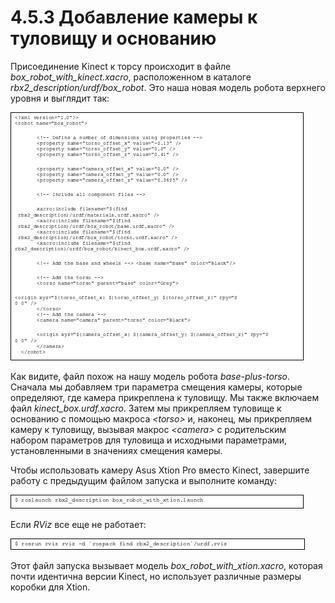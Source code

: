 # 4.5.3 Добавление камеры к туловищу и основанию

Присоединение Kinect к торсу происходит в файле _box\_robot\_with\_kinect.xacro_, расположенном в каталоге _rbx2\_description/urdf/box\_robot_. Это наша новая модель робота верхнего уровня и выглядит так:

![](../.gitbook/assets/image%20%2826%29.png)

Как видите, файл похож на нашу модель робота _base-plus-torso_. Сначала мы добавляем три параметра смещения камеры, которые определяют, где камера прикреплена к туловищу. Мы также включаем файл _kinect\_box.urdf.xacro_. Затем мы прикрепляем туловище к основанию с помощью макроса _&lt;torso&gt;_ и, наконец, мы прикрепляем камеру к туловищу, вызывая макрос _&lt;camera&gt;_ с родительским набором параметров для туловища и исходными параметрами, установленными в значениях смещения камеры.

Чтобы использовать камеру Asus Xtion Pro вместо Kinect, завершите работу с предыдущим файлом запуска и выполните команду:

![](../.gitbook/assets/image%20%2898%29.jpeg)

Если _RViz_ все еще не работает:

![](../.gitbook/assets/image%20%28104%29.jpeg)

Этот файл запуска вызывает модель _box\_robot\_with\_xtion.xacro_, которая почти идентична версии Kinect, но использует различные размеры коробки для Xtion.



